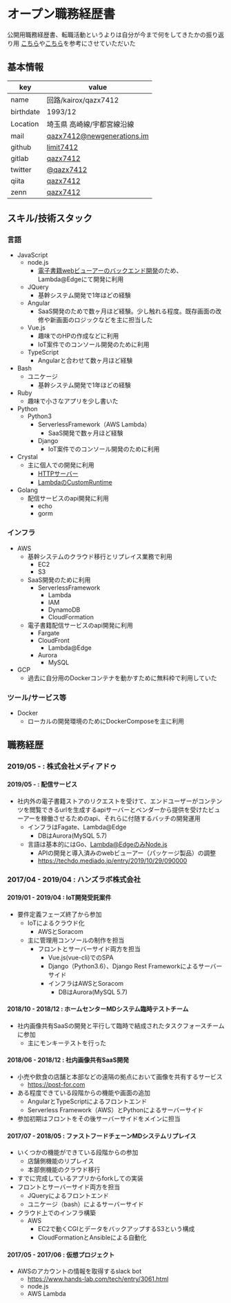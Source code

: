 # オープン職務経歴書
公開用職務経歴書、転職活動というよりは自分が今まで何をしてきたかの振り返り用
[こちら](https://qiita.com/Sa2Knight/items/4af2f24fac9290d26119)や[こちら](https://qiita.com/okoysm/items/abcad0b4aefa585bc50b)を参考にさせていただいた

## 基本情報

|key|value|
|-|-|
|name|回路/kairox/qazx7412|
|birthdate|1993/12|
|Location|埼玉県 高崎線/宇都宮線沿線|
|mail|qazx7412@newgenerations.im|
|github|[limit7412](http://github.com/limit7412)|
|gitlab|[qazx7412](http://gitlab.com/qazx7412)|
|twitter|[@qazx7412](https://twitter.com/qazx7412)|
|qiita|[qazx7412](http://qiita.com/qazx7412)|
|zenn|[qazx7412](https://zenn.dev/qazx7412)|

## スキル/技術スタック

### 言語
  - JavaScript
    - node.js
      - [電子書籍webビューアーのバックエンド開発](https://techdo.mediado.jp/entry/2019/10/29/090000)のため、Lambda@Edgeにて開発に利用
    - JQuery
      - 基幹システム開発で1年ほどの経験
    - Angular
      - SaaS開発のためで数ヶ月ほど経験。少し触れる程度。既存画面の改修や新画面のロジックなどを主に担当した
    - Vue.js
      - 趣味でのHPの作成などに利用
      - IoT案件でのコンソール開発のために利用
    - TypeScript
      - Angularと合わせて数ヶ月ほど経験
  - Bash
    - ユニケージ
      - 基幹システム開発で1年ほどの経験
  - Ruby
    - 趣味で小さなアプリを少し書いた
  - Python
    - Python3
      - ServerlessFramework（AWS Lambda）
        - SaaS開発で数ヶ月ほど経験
      - Django
        - IoT案件でのコンソール開発のために利用
  - Crystal
    - 主に個人での開発に利用
      - [HTTPサーバー](https://qiita.com/qazx7412/items/f4796bcfcb4d8400a0a3)
      - [LambdaのCustomRuntime](https://github.com/limit7412/lambda-crystal-sls)
  - Golang
    - 配信サービスのapi開発に利用
      - echo
      - gorm

### インフラ
  - AWS
    - 基幹システムのクラウド移行とリプレイス業務で利用
      - EC2
      - S3
    - SaaS開発のために利用
      - ServerlessFramework
        - Lambda
        - IAM
        - DynamoDB
        - CloudFormation
    - 電子書籍配信サービスのapi開発に利用
      - Fargate
      - CloudFront
        - Lambda@Edge
      - Aurora
        - MySQL
  - GCP
    - 過去に自分用のDockerコンテナを動かすために無料枠で利用していた

### ツール/サービス等
  - Docker
    - ローカルの開発環境のためにDockerComposeを主に利用
<!--   - Ansible
    - EC2の構築自動化のためにCloudFormationと合わせて利用していた
  - Stripe
    - SaaSの決済機能実装のために利用の検討をしていた -->

## 職務経歴

### 2019/05 - : 株式会社メディアドゥ

#### 2019/05 - : 配信サービス
  - 社内外の電子書籍ストアのリクエストを受けて、エンドユーザーがコンテンツを閲覧できるurlを生成するapiサーバーとベンダーから提供を受けたビューアーを稼働させるためのapi、それらに付随するバッチの開発運用
    - インフラはFagate、Lambda@Edge
      - DBはAurora(MySQL 5.7)
    - 言語は基本的にはGo、Lambda@EdgeのみNode.js
      - APIの開発と導入済みのwebビューアー（パッケージ製品）の調整
      - https://techdo.mediado.jp/entry/2019/10/29/090000

### 2017/04 - 2019/04 : ハンズラボ株式会社

#### 2019/01 - 2019/04 : IoT開発受託案件
  - 要件定義フェーズ終了から参加
    - IoTによるクラウド化
      - AWSとSoracom
    - 主に管理用コンソールの制作を担当
      - フロントとサーバーサイド両方を担当
        - Vue.js(vue-cli)でのSPA
        - Django（Python3.6）、Django Rest Frameworkによるサーバーサイド
        - インフラはAWSとSoracom
          - DBはAurora(MySQL 5.7)

#### 2018/10 - 2018/12 : ホームセンターMDシステム臨時テストチーム
  - 社内画像共有SaaSの開発と平行して臨時で結成されたタスクフォースチームに参加
    - 主にモンキーテストを行った

#### 2018/06 - 2018/12 : 社内画像共有SaaS開発
  - 小売や飲食の店舗と本部などの遠隔の拠点において画像を共有するサービス
    - https://post-for.com
  - ある程度できている段階からの機能や画面の追加
    - AngularとTypeScriptによるフロントエンド
    - Serverless Framework（AWS）とPythonによるサーバーサイド
  - 参加初期はフロントをその後サーバーサイドをメインに担当

#### 2017/07 - 2018/05 : ファストフードチェーンMDシステムリプレイス
  - いくつかの機能ができている段階からの参加
    - 店舗側機能のリプレイス
    - 本部側機能のクラウド移行
  - すでに完成しているアプリからforkしての実装
  - フロントとサーバーサイド両方を担当
    - JQueryによるフロントエンド
    - ユニケージ（bash）によるサーバーサイド
  - クラウド上でのインフラ構築
    - AWS
      - EC2で動くCGIとデータをバックアップするS3という構成
      - CloudFormationとAnsibleによる自動化

#### 2017/05 - 2017/06 : 仮想プロジェクト
  - AWSのアカウントの情報を取得するslack bot
    - https://www.hands-lab.com/tech/entry/3061.html
    - node.js
    - AWS Lambda
